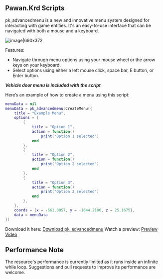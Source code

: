 ## Pawan.Krd Scripts

pk_advancedmenu is a new and innovative menu system designed for interacting with game entities. It's an easy-to-use interface that can be navigated with both a mouse and a keyboard.

![image|690x372](upload://hsiPDWa5tRnZ1HgnaTNDnlEQB0U.jpeg)

Features:
* Navigate through menu options using your mouse wheel or the arrow keys on your keyboard.
* Select options using either a left mouse click, space bar, E button, or Enter button.

***Vehicle door menu is included with the script***

Here’s an example of how to create a menu using this script:

```lua
menuData = nil
menuData = pk_advancedmenu:CreateMenu({
    title = "Example Menu",
    options = {
        {
            title = "Option 1",
            action = function()
                print("Option 1 selected")
            end
        },
        {
            title = "Option 2",
            action = function()
                print("Option 2 selected")
            end
        },
        {
            title = "Option 3",
            action = function()
                print("Option 3 selected")
            end
        },
    },
    coords = {x = -661.0857, y = -1644.2106, z = 25.1675},
    data = menuData
})
```
Download it here: [Download pk_advancedmenu](https://github.com/PawanKrd/pk_advancedmenu)
Watch a preview: [Preview Video](https://youtu.be/IMxZBE0yuJs)

## Performance Note
The resource's performance is currently limited as it runs inside an infinite while loop. Suggestions and pull requests to improve its performance are welcome.